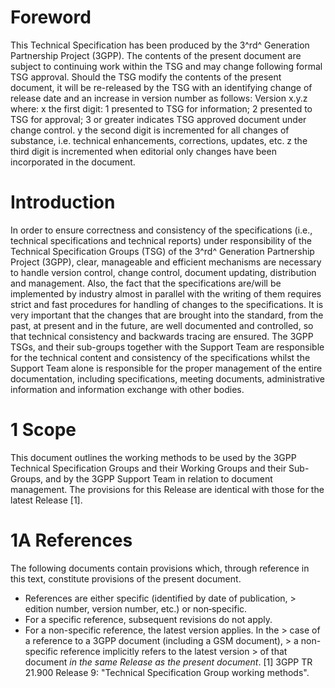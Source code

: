 # Foreword
This Technical Specification has been produced by the 3^rd^ Generation
Partnership Project (3GPP).
The contents of the present document are subject to continuing work within the
TSG and may change following formal TSG approval. Should the TSG modify the
contents of the present document, it will be re-released by the TSG with an
identifying change of release date and an increase in version number as
follows:
Version x.y.z
where:
x the first digit:
1 presented to TSG for information;
2 presented to TSG for approval;
3 or greater indicates TSG approved document under change control.
y the second digit is incremented for all changes of substance, i.e. technical
enhancements, corrections, updates, etc.
z the third digit is incremented when editorial only changes have been
incorporated in the document.
# Introduction
In order to ensure correctness and consistency of the specifications (i.e.,
technical specifications and technical reports) under responsibility of the
Technical Specification Groups (TSG) of the 3^rd^ Generation Partnership
Project (3GPP), clear, manageable and efficient mechanisms are necessary to
handle version control, change control, document updating, distribution and
management.
Also, the fact that the specifications are/will be implemented by industry
almost in parallel with the writing of them requires strict and fast
procedures for handling of changes to the specifications.
It is very important that the changes that are brought into the standard, from
the past, at present and in the future, are well documented and controlled, so
that technical consistency and backwards tracing are ensured.
The 3GPP TSGs, and their sub-groups together with the Support Team are
responsible for the technical content and consistency of the specifications
whilst the Support Team alone is responsible for the proper management of the
entire documentation, including specifications, meeting documents,
administrative information and information exchange with other bodies.
# 1 Scope
This document outlines the working methods to be used by the 3GPP Technical
Specification Groups and their Working Groups and their Sub-Groups, and by the
3GPP Support Team in relation to document management.
The provisions for this Release are identical with those for the latest
Release [1].
# 1A References
The following documents contain provisions which, through reference in this
text, constitute provisions of the present document.
  * References are either specific (identified by date of publication, > edition number, version number, etc.) or non‑specific.
  * For a specific reference, subsequent revisions do not apply.
  * For a non-specific reference, the latest version applies. In the > case of a reference to a 3GPP document (including a GSM document), > a non-specific reference implicitly refers to the latest version > of that document _in the same Release as the present document_.
[1] 3GPP TR 21.900 Release 9: \"Technical Specification Group working
methods\".
#